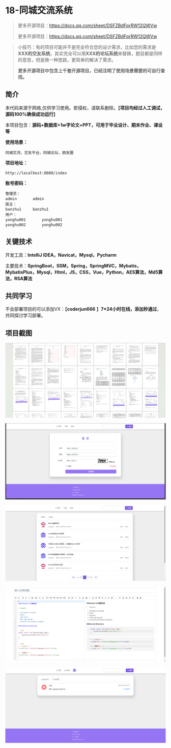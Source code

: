 # 18-同城交流系统

> 更多开源项目：https://docs.qq.com/sheet/DSFZBdFprRW12QWVw
>
> 更多开源项目：https://docs.qq.com/sheet/DSFZBdFprRW12QWVw

> 小技巧：有的项目可能并不是完全符合您的设计需求，比如您的需求是**XXX的交友系统**，其实完全可以用**XXX的论坛系统**来替换，题目都是同样的意思，但是换一种思路，更简单的解决了需求。
>
> **更多开源项目中包含上千套开源项目，已经注明了使用场景需要的可自行查找。**



## 简介

本代码来源于网络,仅供学习使用。若侵权，请联系删除。【**项目均经过人工调试，源码100%确保成功运行**】

本项目包含：**源码+数据库+1w字论文+PPT，可用于毕业设计、期末作业、课设等**

**使用场景：**

```
同城交流，交友平台，同城论坛，朋友圈
```

**项目地址：**

```
http://localhost:8080/index
```

**账号密码：**

```
管理员：
admin       admin
版主：
banzhu1     banzhu1
用户：
yonghu001       yonghu001
yonghu002       yonghu002
```



## 关键技术

开发工具：**IntelliJ IDEA，Navicat，Mysql，Pycharm**

主要技术：**SpringBoot，SSM，Spring，SpringMVC，Mybatis，MybatisPlus，Mysql，Html，JS，CSS，Vue，Python，AES算法，Md5算法，RSA算法**



## 共同学习

不会部署项目的可以添加VX：【**coderjun666**  】**7*24小时在线，添加秒通过**，共同探讨学习部署。



## 项目截图

![image-20240811203249058](./项目截图/image-20240811203249058.png)

![image-20240811203302968](./项目截图/image-20240811203302968.png)

![image-20240811203313841](./项目截图/image-20240811203313841.png)

![image-20240811203319763](./项目截图/image-20240811203319763.png)

![image-20240811203325750](./项目截图/image-20240811203325750.png)
